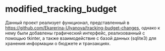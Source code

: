 # modified_tracking_budget
Данный проект реализует функционал, представленный в https://github.com/Ekarerina-Ulyanova/tracking-budget-changes, однако к нему были добавлены графический интерфейс, реализованный с помощью tkinter, а также взаимодействие с базой данных (sqlite3) для хранения информации о бюджете и транзакциях.
